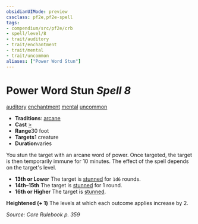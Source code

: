 ```yaml
---
obsidianUIMode: preview
cssclass: pf2e,pf2e-spell
tags:
- compendium/src/pf2e/crb
- spell/level/8
- trait/auditory
- trait/enchantment
- trait/mental
- trait/uncommon
aliases: ["Power Word Stun"]
---
```

# Power Word Stun *Spell 8*   
[auditory](rules/traits/auditory.md "Auditory Effect Trait")  [enchantment](rules/traits/enchantment.md "Enchantment School Trait")  [mental](rules/traits/mental.md "Mental Effect Trait")  [uncommon](rules/traits/uncommon.md "Uncommon Rarity Trait")  

- **Traditions**: [arcane](rules/traits/arcane.md "Arcane Tradition Trait")
- **Cast** [>](rules/core-rulebook/chapter-9-playing-the-game.md#Actions "Single Action") 
- **Range**30 foot
- **Targets**1 creature
- **Duration**varies

You stun the target with an arcane word of power. Once targeted, the target is then temporarily immune for 10 minutes. The effect of the spell depends on the target's level.

- **13th or Lower** The target is [stunned](rules/conditions.md#Stunned) for `1d6` rounds.
- **14th–15th** The target is [stunned](rules/conditions.md#Stunned) for 1 round.
- **16th or Higher** The target is [stunned](rules/conditions.md#Stunned).

**Heightened (+ 1)** The levels at which each outcome applies increase by 2.

*Source: Core Rulebook p. 359*